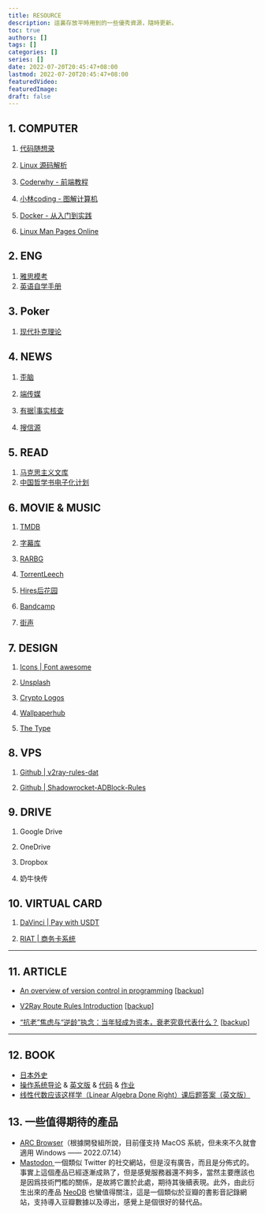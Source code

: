 ```yaml
---
title: RESOURCE
description: 這裏存放平時用到的一些優秀資源，隨時更新。
toc: true
authors: []
tags: []
categories: []
series: []
date: 2022-07-20T20:45:47+08:00
lastmod: 2022-07-20T20:45:47+08:00
featuredVideo:
featuredImage:
draft: false
---
```


##  1. <a name='COMPUTER'></a>COMPUTER

1. [代码随想录](https://programmercarl.com/)

2. [Linux 源码解析](https://mp.weixin.qq.com/mp/appmsgalbum?\__biz\=Mzk0MjE3NDE0Ng\=\=&action\=getalbum&album_id\=2123743679373688834&scene\=173&from_msgid\=2247499207&from_itemidx\=1&count\=3&nolastread\=1#wechat_redirect)

3. [Coderwhy - 前端教程](https://pan.baidu.com/s/1t3oWNteesl71s667NbvU8A?pwd\=699v)

4. [小林coding - 图解计算机](https://xiaolincoding.com/)

5. [Docker - 从入门到实践](https://yeasy.gitbook.io/docker_practice/)

6. [Linux Man Pages Online](https://linux.die.net/man/)

##  2. <a name='ENG'></a>ENG

1. [雅思模考](https://cdielts.gelielts.com/)
2. [英语自学手册](https://sspai.com/series/77)

##  3. <a name='Poker'></a>Poker

1. [现代扑克理论](https://smallpdf.com/pdf-reader?job\=1652779074917)

##  4. <a name='NEWS'></a>NEWS

1. [歪脑](https://www.wainao.me/)

2. [端传媒](https://theinitium.com/)

3. [有据|事实核查](https://chinafactcheck.com/)

4. [搜信源](https://us1.campaign-archive.com/home/?u\=962fb1f228178d5233a66ac00&id\=4ed0155b44)

##  5. <a name='READ'></a>READ

1. [马克思主义文库](https://www.marxists.org/chinese/index.html)
2. [中国哲学书电子化计划](https://ctext.org/zh)

##  6. <a name='MOVIEMUSIC'></a>MOVIE & MUSIC

1. [TMDB](https://www.themoviedb.org/)

2. [字幕库](http://zmk.pw/)

3. [RARBG](https://rarbgaccess.org/)

4. [TorrentLeech](https://www.torrentleech.org/)

5. [Hires后花园](https://magpapa.online//)

6. [Bandcamp](https://bandcamp.com/)

7. [街声](https://streetvoice.com/)

##  7. <a name='DESIGN'></a>DESIGN

1. [Icons | Font awesome](https://fontawesome.com/)

2. [Unsplash](https://unsplash.com/)

3. [Crypto Logos](https://cryptologos.cc/)

4. [Wallpaperhub](https://wallpaperhub.app/)

5. [The Type](https://www.thetype.com/)

##  8. <a name='VPS'></a>VPS

1. [Github | v2ray-rules-dat](https://github.com/Loyalsoldier/v2ray-rules-dat)

2. [Github | Shadowrocket-ADBlock-Rules](https://github.com/h2y/Shadowrocket-ADBlock-Rules)

##  9. <a name='DRIVE'></a>DRIVE

1. Google Drive

2. OneDrive

3. Dropbox

4. 奶牛快传

##  10. <a name='VIRTUALCARD（虛擬卡平臺）'></a>VIRTUAL CARD

1. [DaVinci | Pay with USDT](https://davinci-pay.com/)

2. [RIAT | 商务卡系统](https://vcc.cnriat.com/)

---

##  11. <a name='ARTICLE'></a>ARTICLE

* [An overview of version control in programming](https://lemire.me/blog/2022/04/21/an-overview-of-version-control-in-programming/) \[[backup](https://telegra.ph/An-overview-of-version-control-in-programming-07-02)\]

* [V2Ray Route Rules Introduction](https://www.jamesdailylife.com/new_v2rayn_c) \[[backup](https://telegra.ph/412-%E6%9C%80%E6%96%B0-v2rayN-windows-%E8%BF%9B%E9%98%B6%E7%89%88%E4%BD%BF%E7%94%A8%E6%95%99%E7%A8%8B--%E9%99%84PAC%E6%A8%A1%E5%BC%8F%E8%B7%AF%E7%94%B1%E8%A7%84%E5%88%99--%E5%A4%9A%E4%B8%AA%E8%87%AA%E5%AE%9A%E4%B9%89%E8%B7%AF%E7%94%B1%E8%A7%84%E5%88%99---Jamess-Daily-Life-%E8%A9%B9%E5%A7%86%E6%96%AF%E7%9A%84%E6%97%A5%E5%B8%B8-07-02)\]

* [“抗老”焦虑与“逆龄”执念：当年轻成为资本，衰老究竟代表什么？](https://mp.weixin.qq.com/s/TMJqfvWcsw7sjGA0JZLtZg) \[[backup](https://telegra.ph/%E6%8A%97%E8%80%81%E7%84%A6%E8%99%91%E4%B8%8E%E9%80%86%E9%BE%84%E6%89%A7%E5%BF%B5%E5%BD%93%E5%B9%B4%E8%BD%BB%E6%88%90%E4%B8%BA%E8%B5%84%E6%9C%AC%E8%A1%B0%E8%80%81%E7%A9%B6%E7%AB%9F%E4%BB%A3%E8%A1%A8%E4%BB%80%E4%B9%88-07-02)\]

---

##  12. <a name='BOOK'></a>BOOK

* [日本外史](https://ctext.org/wiki.pl?if\=gb&res\=966337)
* [操作系统导论](https://pages.cs.wisc.edu/\~remzi/OSTEP/Chinese/) & [英文版](https://pages.cs.wisc.edu/\~remzi/OSTEP/) & [代码](https://github.com/remzi-arpacidusseau/ostep-code) & [作业](https://pages.cs.wisc.edu/\~remzi/OSTEP/Homework/homework.html)
* [线性代数应该这样学（Linear Algebra Done Right）课后题答案（英文版）](https://linearalgebras.com/)

##  13. <a name=''></a>一些值得期待的產品

* [ARC Browser](https://thebrowser.company/)（根據開發組所說，目前僅支持 MacOS 系統，但未來不久就會適用 Windows —— 2022.07.14）
* [Mastodon ](https://joinmastodon.org/) 一個類似 Twitter 的社交網站，但是沒有廣告，而且是分佈式的。事實上這個產品已經逐漸成熟了，但是感覺服務器還不夠多，當然主要應該也是因爲技術門檻的關係，是故將它置於此處，期待其後續表現。此外，由此衍生出來的產品 [NeoDB](https://neodb.social/) 也蠻值得關注，這是一個類似於豆瓣的書影音記錄網站，支持導入豆瓣數據以及導出，感覺上是個很好的替代品。